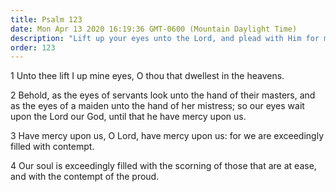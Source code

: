 ```yaml
---
title: Psalm 123
date: Mon Apr 13 2020 16:19:36 GMT-0600 (Mountain Daylight Time)
description: "Lift up your eyes unto the Lord, and plead with Him for mercy."
order: 123
---
```


1 Unto thee lift I up mine eyes, O thou that dwellest in the heavens.

2 Behold, as the eyes of servants look unto the hand of their masters, and as the eyes of a maiden unto the hand of her mistress; so our eyes wait upon the Lord our God, until that he have mercy upon us.

3 Have mercy upon us, O Lord, have mercy upon us: for we are exceedingly filled with contempt.

4 Our soul is exceedingly filled with the scorning of those that are at ease, and with the contempt of the proud.
